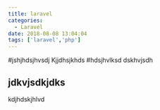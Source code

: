```yaml
---
title: laravel
categories:
  - Laravel
date: 2018-08-08 13:04:04
tags: ['laravel','php']
---
```


#jshjhdsjhvsdj
Kjjdhsjkhds
#hdsjhvlksd
dskhvjsdh
## jdkvjsdkjdks
kdjhdskjhlvd
